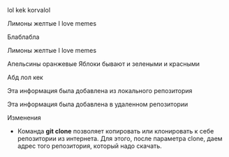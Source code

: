 lol kek korvalol 

Лимоны желтые 
I love memes

Блаблабла

Лимоны желтые 
I love memes

Апельсины оранжевые 
Яблоки бывают и зелеными и красными 

Абд
лол кек 

Эта информация была добавлена из локального репозитория

Эта информация была добавлена в удаленном репозитории

Изменения

* Команда **git clone** позволяет копировать или клонировать к себе репозитории из интернета. Для этого, после параметра clone, даем адрес  того репозитория, который надо скачать.
